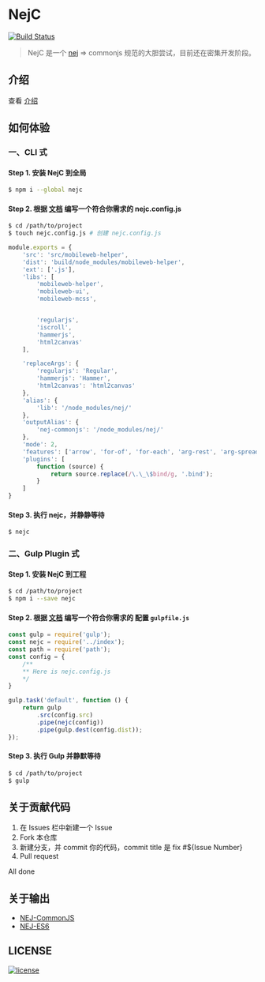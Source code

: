 # NejC
[![Build Status][travis-image]][travis-url]
> NejC 是一个 [nej](https://github.com/genify/nej) => commonjs 规范的大胆尝试，目前还在密集开发阶段。

## 介绍
查看 [介绍](./docs/intro.md)
 
## 如何体验
### 一、CLI 式
#### Step 1. 安装 NejC 到全局
```bash
$ npm i --global nejc
```

#### Step 2. 根据 [文档](./docs/start.md) 编写一个符合你需求的 nejc.config.js
```bash
$ cd /path/to/project
$ touch nejc.config.js # 创建 nejc.config.js
```

```javascript
module.exports = {
    'src': 'src/mobileweb-helper',
    'dist': 'build/node_modules/mobileweb-helper',
	'ext': ['.js'],
	'libs': [
    	'mobileweb-helper',
        'mobileweb-ui',
        'mobileweb-mcss',


        'regularjs',
        'iscroll',
        'hammerjs',
        'html2canvas'
    ],

    'replaceArgs': {
    	'regularjs': 'Regular',
    	'hammerjs': 'Hammer',
        'html2canvas': 'html2canvas'
    },
    'alias': {
        'lib': '/node_modules/nej/'
    },
    'outputAlias': {
        'nej-commonjs': '/node_modules/nej/'
    },
    'mode': 2,
    'features': ['arrow', 'for-of', 'for-each', 'arg-rest', 'arg-spread', 'obj-method', 'obj-shorthand', 'no-strict', 'exponent', 'multi-var'],
    'plugins': [
        function (source) {
            return source.replace(/\.\_\$bind/g, '.bind');
        }
    ]
}
```
#### Step 3. 执行 nejc，并静静等待
```bash
$ nejc
```

### 二、Gulp Plugin 式
#### Step 1. 安装 NejC 到工程
```bash
$ cd /path/to/project
$ npm i --save nejc
```
#### Step 2. 根据 [文档](./docs/start.md) 编写一个符合你需求的 配置 `gulpfile.js`
```javascript
const gulp = require('gulp');
const nejc = require('../index');
const path = require('path');
const config = {
	/**
	** Here is nejc.config.js
	*/
}

gulp.task('default', function () {
    return gulp
        .src(config.src)
        .pipe(nejc(config))
        .pipe(gulp.dest(config.dist));
});
```
#### Step 3. 执行 Gulp 并静默等待
```bash
$ cd /path/to/project
$ gulp
```

## 关于贡献代码
1. 在 Issues 栏中新建一个 Issue
2. Fork 本仓库
3. 新建分支，并 commit 你的代码，commit title 是 fix #${Issue Number}
4. Pull request

All done

## 关于输出
* [NEJ-CommonJS](https://www.npmjs.com/package/nej-commonjs) 
* [NEJ-ES6](https://www.npmjs.com/package/nej-es6) 

## LICENSE
[![license][license-image]][license-url]

[license-url]: https://github.com/kaola-fed/NEK/blob/master/LICENSE
[license-image]: https://img.shields.io/github/license/kaola-fed/NEK.svg

[travis-image]: https://travis-ci.org/kaola-fed/NejC.svg?branch=master
[travis-url]: https://travis-ci.org/kaola-fed/NejC
